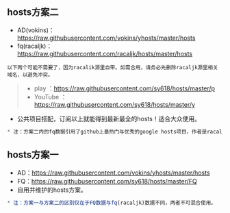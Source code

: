 ## hosts方案二
* AD(vokins)：https://raw.githubusercontent.com/vokins/yhosts/master/hosts
* fq(racaljk)：https://raw.githubusercontent.com/racaljk/hosts/master/hosts

`以下两个可能不需要了，因为racalik源里自带。如需合用，请务必先删除racaljk源里相关域名，以避免冲突。`
> - play ：https://raw.githubusercontent.com/sy618/hosts/master/p
> - YouTube  ：https://raw.githubusercontent.com/sy618/hosts/master/y
* 公共项目搭配，订阅以上就能得到最新最全的hosts！适合大众使用。
```javascript
* 注：方案二内的fq数据引用了github上最热门与优秀的google hosts项目，作者是racaljk，使用后有任何的FQ问题请直接到racaljk项目反馈。https://github.com/racaljk/hosts
```


## hosts方案一
* AD：https://raw.githubusercontent.com/vokins/yhosts/master/hosts
* FQ：https://raw.githubusercontent.com/sy618/hosts/master/FQ
* 自用并维护的hosts方案。
```javascript
* 注：方案一与方案二的区别仅在于FQ数据与fq(racaljk)数据不同，两者不可混合使用。
```
